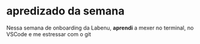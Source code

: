 # apredizado da semana 

Nessa semana de onboarding da Labenu, **aprendi** a mexer no terminal, 
no VSCode e me estressar com o git